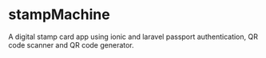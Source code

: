 # stampMachine
A digital stamp card app using ionic and laravel passport authentication, QR code scanner and QR code generator.

